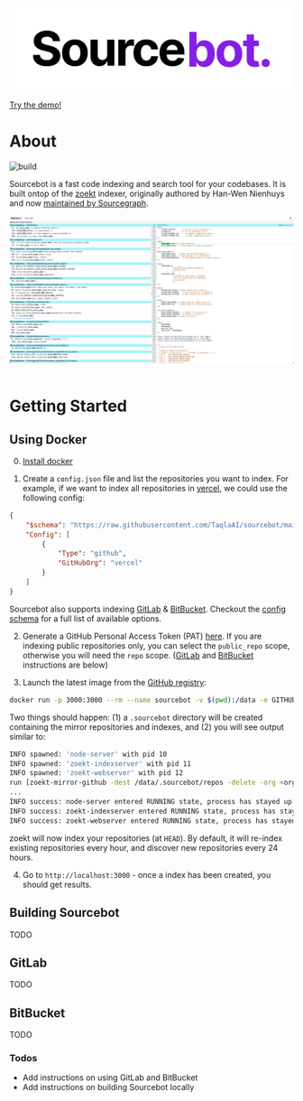 <picture>
  <source media="(prefers-color-scheme: dark)" srcset=".github/images/logo_dark.png">
  <img src=".github/images/logo_light.png">
</picture>

[Try the demo!](https://demo.sourcebot.dev)


# About
![build](https://github.com/TaqlaAI/sourcebot/blob/main/.github/workflows/ghcr-publish.yml/badge.svg)

Sourcebot is a fast code indexing and search tool for your codebases. It is built ontop of the [zoekt](https://github.com/sourcegraph/zoekt) indexer, originally authored by Han-Wen Nienhuys and now [maintained by Sourcegraph](https://sourcegraph.com/blog/sourcegraph-accepting-zoekt-maintainership).

<picture>
  <source media="(prefers-color-scheme: dark)" srcset=".github/images/usage_dark.png">
  <img src=".github/images/usage_light.png">
</picture>
<br/>
<br/>

# Getting Started

## Using Docker

0. [Install docker](https://docs.docker.com/get-started/get-docker/)

1. Create a `config.json` file and list the repositories you want to index. For example, if we want to index all repositories in [vercel](https://github.com/vercel), we could use the following config:

```json
{
    "$schema": "https://raw.githubusercontent.com/TaqlaAI/sourcebot/main/schemas/zoekt-mirror.json",
    "Config": [
        {
            "Type": "github",
            "GitHubOrg": "vercel"
        }
    ]
}
```

Sourcebot also supports indexing [GitLab](#gitlab) & [BitBucket](#bitbucket). Checkout the [config schema](./schemas/zoekt-mirror.json) for a full list of available options.

2. Generate a GitHub Personal Access Token (PAT) [here](https://github.com/settings/tokens/new). If you are indexing public repositories only, you can select the `public_repo` scope, otherwise you will need the `repo` scope.  ([GitLab](#gitlab) and [BitBucket](#bitbucket) instructions are below)

3. Launch the latest image from the [GitHub registry](https://github.com/TaqlaAI/sourcebot/pkgs/container/sourcebot):

```sh
docker run -p 3000:3000 --rm --name sourcebot -v $(pwd):/data -e GITHUB_TOKEN=<token> ghcr.io/taqlaai/sourcebot:main
```

Two things should happen: (1) a `.sourcebot` directory will be created containing the mirror repositories and indexes, and (2) you will see output similar to:

```sh
INFO spawned: 'node-server' with pid 10
INFO spawned: 'zoekt-indexserver' with pid 11
INFO spawned: 'zoekt-webserver' with pid 12
run [zoekt-mirror-github -dest /data/.sourcebot/repos -delete -org <org>]
...
INFO success: node-server entered RUNNING state, process has stayed up for > than 1 seconds (startsecs)
INFO success: zoekt-indexserver entered RUNNING state, process has stayed up for > than 1 seconds (startsecs)
INFO success: zoekt-webserver entered RUNNING state, process has stayed up for > than 1 seconds (startsecs)
```

zoekt will now index your repositories (at `HEAD`). By default, it will re-index existing repositories every hour, and discover new repositories every 24 hours.

4. Go to `http://localhost:3000` - once a index has been created, you should get results.



## Building Sourcebot

TODO

## GitLab

TODO

## BitBucket

TODO

### Todos
- Add instructions on using GitLab and BitBucket
- Add instructions on building Sourcebot locally
